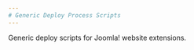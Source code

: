 ```yaml
--- 
# Generic Deploy Process Scripts
--- 		
```

Generic deploy scripts for Joomla! website extensions.<br/>
<br/>

